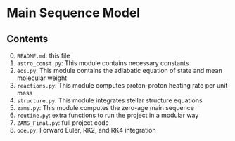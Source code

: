 Main Sequence Model
=============


Contents
--------

0. `README.md`: this file
1. `astro_const.py`: This module contains necessary constants
2. `eos.py`: This module contains the adiabatic equation of state and mean molecular weight
3. `reactions.py`: This module computes proton-proton heating rate per unit mass
4. `structure.py`: This module integrates stellar structure equations
5. `zams.py`: This module computes the zero-age main sequence 
6. `routine.py`: extra functions to run the project in a modular way
7. `ZAMS_Final.py`: full project code
8. `ode.py`: Forward Euler, RK2, and RK4 integration
